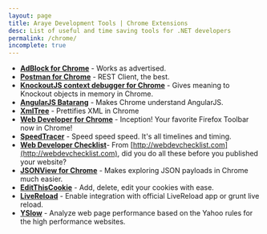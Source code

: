 ```yaml
---
layout: page
title: Araye Development Tools | Chrome Extensions
desc: List of useful and time saving tools for .NET developers
permalink: /chrome/
incomplete: true
---
```

 
 

*   [**AdBlock for Chrome**](https://chrome.google.com/webstore/detail/adblock/gighmmpiobklfepjocnamgkkbiglidom) - Works as advertised.
*   [**Postman for Chrome**](https://chrome.google.com/webstore/detail/postman-rest-client/fdmmgilgnpjigdojojpjoooidkmcomcm) - REST Client, the best.
*   [**KnockoutJS context debugger for Chrome**](https://chrome.google.com/webstore/detail/knockoutjs-context-debugg/oddcpmchholgcjgjdnfjmildmlielhof) - Gives meaning to Knockout objects in memory in Chrome.
*   [**AngularJS Batarang**](https://chrome.google.com/webstore/detail/angularjs-batarang/ighdmehidhipcmcojjgiloacoafjmpfk?hl=en) - Makes Chrome understand AngularJS.
*   [**XmlTree**](https://chrome.google.com/webstore/detail/xml-tree/gbammbheopgpmaagmckhpjbfgdfkpadb) - Prettifies XML in Chrome
*   [**Web Developer for Chrome**](https://chrome.google.com/webstore/detail/web-developer/bfbameneiokkgbdmiekhjnmfkcnldhhm) - Inception! Your favorite Firefox Toolbar now in Chrome!
*   [**SpeedTracer**](https://chrome.google.com/webstore/detail/speed-tracer-by-google/ognampngfcbddbfemdapefohjiobgbdl) - Speed speed speed. It's all timelines and timing.
*   [**Web Developer Checklist**](https://chrome.google.com/webstore/detail/web-developer-checklist/iahamcpedabephpcgkeikbclmaljebjp)- From [http://webdevchecklist.com](http://webdevchecklist.com), did you do all these before you published your website?
*   [**JSONView for Chrome**](https://chrome.google.com/webstore/detail/chklaanhfefbnpoihckbnefhakgolnmc) - Makes exploring JSON payloads in Chrome much easier.
*   [**EditThisCookie**](https://chrome.google.com/webstore/detail/editthiscookie/fngmhnnpilhplaeedifhccceomclgfbg) - Add, delete, edit your cookies with ease.
*   [**LiveReload**](https://chrome.google.com/webstore/detail/livereload/jnihajbhpnppcggbcgedagnkighmdlei) - Enable integration with official LiveReload app or grunt live reload.
*   [**YSlow**](https://chrome.google.com/webstore/detail/yslow/ninejjcohidippngpapiilnmkgllmakh) - Analyze web page performance based on the Yahoo rules for the high performance websites.